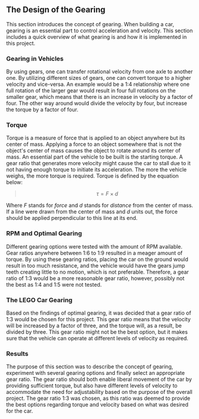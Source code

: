 ## The Design of the Gearing
This section introduces the concept of gearing. When building a car, gearing is an essential part to control acceleration and velocity. This section includes a quick overview of what gearing is and how it is implemented in this project.

### Gearing in Vehicles
By using gears, one can transfer rotational velocity from one axle to another one. By utilizing different sizes of gears, one can convert torque to a higher velocity and vice-versa. An example would be a 1:4 relationship where one full rotation of the larger gear would result in four full rotations on the smaller gear, which means that there is an increase in velocity by a factor of four. The other way around would divide the velocity by four, but increase the torque by a factor of four.

### Torque
Torque is a measure of force that is applied to an object anywhere but its center of mass. Applying a force to an object somewhere that is not the object's center of mass causes the object to rotate around its center of mass. An essential part of the vehicle to be built is the starting torque. A gear ratio that generates more velocity might cause the car to stall due to it not having enough torque to initiate its acceleration. The more the vehicle weighs, the more torque is required. Torque is defined by the equation below:

> $$\tau = F \times d$$

Where $F$ stands for *force* and $d$ stands for *distance* from the center of mass. If a line were drawn from the center of mass and $d$ units out, the force should be applied perpendicular to this line at its end.

### RPM and Optimal Gearing
Different gearing options were tested with the amount of RPM available. Gear ratios anywhere between 1:6 to 1:9 resulted in a meager amount of torque. By using these gearing ratios, placing the car on the ground would result in too much resistance, and the vehicle would have the gears jump teeth creating little to no motion, which is not preferable. Therefore, a gear ratio of 1:3 would be a more reasonable gear ratio, however, possibly not the best as 1:4 and 1:5 were not tested.

### The LEGO Car Gearing
Based on the findings of optimal gearing, it was decided that a gear ratio of 1:3 would be chosen for this project. This gear ratio means that the velocity will be increased by a factor of three, and the torque will, as a result, be divided by three. This gear ratio might not be the best option, but it makes sure that the vehicle can operate at different levels of velocity as required.

### Results
The purpose of this section was to describe the concept of gearing, experiment with several gearing options and finally select an appropriate gear ratio. The gear ratio should both enable liberal movement of the car by providing sufficient torque, but also have different levels of velocity to accommodate the need for adjustability based on the purpose of the overall project. The gear ratio 1:3 was chosen, as this ratio was deemed to provide the best options regarding torque and velocity based on what was desired for the car.
